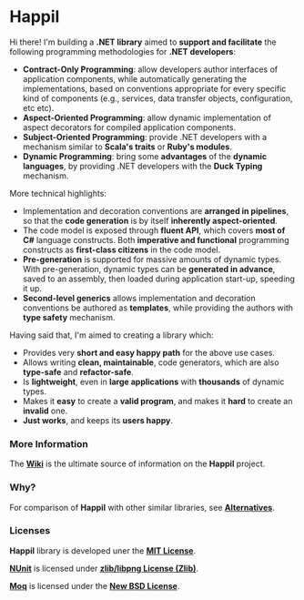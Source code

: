 Happil
======

Hi there! I'm building a **.NET library** aimed to **support and facilitate** the following programming methodologies for **.NET developers**:

* **Contract-Only Programming**: allow developers author interfaces of application components, while automatically generating the implementations, based on conventions appropriate for every specific kind of components (e.g., services, data transfer objects, configuration, etc etc).
* **Aspect-Oriented Programming**: allow dynamic implementation of aspect decorators for compiled application components. 
* **Subject-Oriented Programming**: provide .NET developers with a mechanism similar to **Scala's traits** or **Ruby's modules**. 
* **Dynamic Programming**: bring some **advantages** of the **dynamic languages**, by providing .NET developers with the **Duck Typing** mechanism.

More technical highlights:

* Implementation and decoration conventions are **arranged in pipelines**, so that the **code generation** is by itself **inherently aspect-oriented**.
* The code model is exposed through **fluent API**, which covers **most of C#** language constructs. Both **imperative and functional** programming constructs as **first-class citizens** in the code model.
* **Pre-generation** is supported for massive amounts of dynamic types. With pre-generation, dynamic types can be **generated in advance**, saved to an assembly, then loaded during application start-up, speeding it up.
* **Second-level generics** allows implementation and decoration conventions be authored as **templates**, while providing the authors with **type safety** mechanism.

Having said that, I'm aimed to creating a library which:

* Provides very **short and easy happy path** for the above use cases.
* Allows writing **clean, maintainable**, code generators, which are also **type-safe** and **refactor-safe**.
* Is **lightweight**, even in **large applications** with **thousands** of dynamic types.
* Makes it **easy** to create a **valid program**, and makes it **hard** to create an **invalid** one.
* **Just works**, and keeps its **users happy**.

### More Information

The [**Wiki**](https://github.com/felix-b/Happil/wiki) is the ultimate source of information on the **Happil** project.

### Why?

For comparison of **Happil** with other similar libraries, see [**Alternatives**](https://github.com/felix-b/Happil/wiki/Alternatives).

### Licenses

**Happil** library is developed uner the [**MIT License**](https://github.com/felix-b/Happil/blob/master/LICENSE). 

[**NUnit**](http://www.nunit.org/) is licensed under [**zlib/libpng License (Zlib)**](http://nunit.org/index.php?p=license&r=2.5.10).

[**Moq**](https://code.google.com/p/moq/) is licensed under the [**New BSD License**](http://opensource.org/licenses/BSD-3-Clause).
